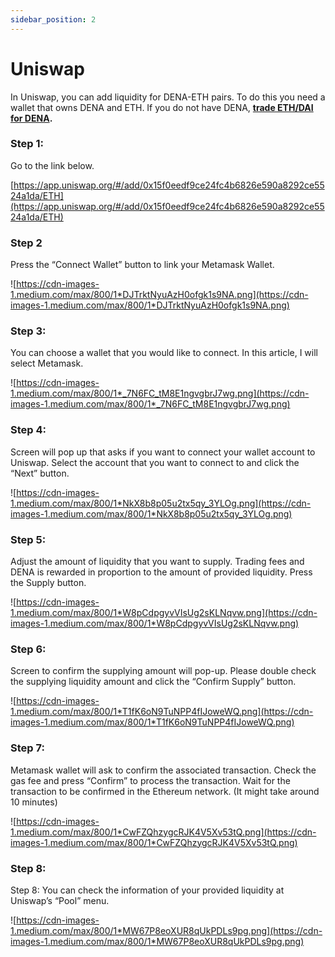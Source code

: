 ```yaml
---
sidebar_position: 2
---
```


# Uniswap

In Uniswap, you can add liquidity for DENA-ETH pairs. To do this you need a wallet that owns DENA and ETH. If you do not have DENA, **[trade ETH/DAI for DENA](https://app.uniswap.org/#/swap?outputCurrency=0x15f0eedf9ce24fc4b6826e590a8292ce5524a1da).**

### Step 1:

Go to the link below.

[https://app.uniswap.org/#/add/0x15f0eedf9ce24fc4b6826e590a8292ce5524a1da/ETH](https://app.uniswap.org/#/add/0x15f0eedf9ce24fc4b6826e590a8292ce5524a1da/ETH)

### Step 2

Press the “Connect Wallet” button to link your Metamask Wallet.

![https://cdn-images-1.medium.com/max/800/1*DJTrktNyuAzH0ofgk1s9NA.png](https://cdn-images-1.medium.com/max/800/1*DJTrktNyuAzH0ofgk1s9NA.png)

### Step 3:

You can choose a wallet that you would like to connect. In this article, I will select Metamask.

![https://cdn-images-1.medium.com/max/800/1*_7N6FC_tM8E1ngvgbrJ7wg.png](https://cdn-images-1.medium.com/max/800/1*_7N6FC_tM8E1ngvgbrJ7wg.png)

### Step 4:

Screen will pop up that asks if you want to connect your wallet account to Uniswap. Select the account that you want to connect to and click the “Next” button.

![https://cdn-images-1.medium.com/max/800/1*NkX8b8p05u2tx5qy_3YLOg.png](https://cdn-images-1.medium.com/max/800/1*NkX8b8p05u2tx5qy_3YLOg.png)

### Step 5:

Adjust the amount of liquidity that you want to supply. Trading fees and DENA is rewarded in proportion to the amount of provided liquidity. Press the Supply button.

![https://cdn-images-1.medium.com/max/800/1*W8pCdpgyvVIsUg2sKLNqvw.png](https://cdn-images-1.medium.com/max/800/1*W8pCdpgyvVIsUg2sKLNqvw.png)

### Step 6:

Screen to confirm the supplying amount will pop-up. Please double check the supplying liquidity amount and click the “Confirm Supply” button.

![https://cdn-images-1.medium.com/max/800/1*T1fK6oN9TuNPP4fIJoweWQ.png](https://cdn-images-1.medium.com/max/800/1*T1fK6oN9TuNPP4fIJoweWQ.png)

### Step 7:

Metamask wallet will ask to confirm the associated transaction. Check the gas fee and press “Confirm” to process the transaction. Wait for the transaction to be confirmed in the Ethereum network. (It might take around 10 minutes)

![https://cdn-images-1.medium.com/max/800/1*CwFZQhzygcRJK4V5Xv53tQ.png](https://cdn-images-1.medium.com/max/800/1*CwFZQhzygcRJK4V5Xv53tQ.png)

### Step 8:

Step 8: You can check the information of your provided liquidity at Uniswap’s “Pool” menu.

![https://cdn-images-1.medium.com/max/800/1*MW67P8eoXUR8qUkPDLs9pg.png](https://cdn-images-1.medium.com/max/800/1*MW67P8eoXUR8qUkPDLs9pg.png)

